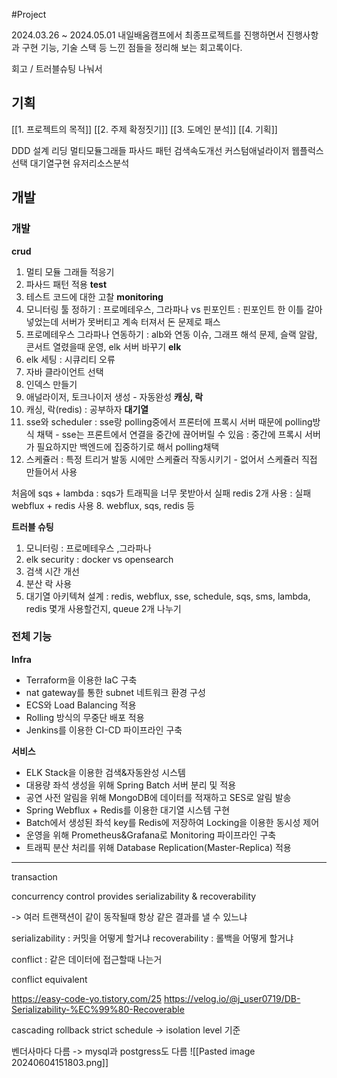 #Project 

2024.03.26 ~ 2024.05.01 내일배움캠프에서 최종프로젝트를 진행하면서 진행사항과 구현 기능, 기술 스택 등 느낀 점들을 정리해 보는 회고록이다.

회고 / 트러블슈팅 나눠서

## 기획
[[1. 프로젝트의 목적]]
[[2. 주제 확정짓기]]
[[3. 도메인 분석]]
[[4. 기획]]

DDD 설계 리딩
멀티모듈그래들
파사드 패턴
검색속도개선
커스텀애널라이저
웹플럭스선택
대기열구현
유저리소스분석


## 개발
### 개발
**crud**
1. 멀티 모듈 그래들 적응기
2. 파사드 패턴 적용
**test**
1. 테스트 코드에 대한 고찰
**monitoring**
1. 모니터링 툴 정하기 : 프로메테우스, 그라파나 vs 핀포인트 : 핀포인트 한 이틀 갈아넣었는데 서버가 못버티고 계속 터져서 돈 문제로 패스
2. 프로메테우스 그라파나 연동하기 : alb와 연동 이슈, 그래프 해석 문제, 슬랙 알람, 콘서트 열렸을때 운영, elk 서버 바꾸기
**elk**
1. elk 세팅 : 시큐리티 오류
2. 자바 클라이언트 선택
3. 인덱스 만들기
4. 애널라이저, 토크나이저 생성 - 자동완성
**캐싱, 락**
1. 캐싱, 락(redis) : 공부하자
**대기열**
1. sse와 scheduler : sse랑 polling중에서 프론터에 프록시 서버 때문에 polling방식 채택 - sse는 프론트에서 연결을 중간에 끊어버릴 수 있음 : 중간에 프록시 서버가 필요하지만 백엔드에 집중하기로 해서 polling채택
2. 스케쥴러 : 특정 트리거 발동 시에만 스케쥴러 작동시키기 - 없어서 스케쥴러 직접 만들어서 사용

처음에 sqs + lambda : sqs가 트래픽을 너무 못받아서 실패
redis 2개 사용 : 실패
webflux + redis 사용
8. webflux, sqs, redis 등

**트러블 슈팅**
1. 모니터링 : 프로메테우스 ,그라파나
2. elk security : docker vs opensearch
3. 검색 시간 개선
4. 분산 락 사용
5. 대기열 아키텍쳐 설계 : redis, webflux, sse, schedule, sqs, sms, lambda, redis 몇개 사용할건지, queue 2개 나누기

### **전체 기능**

**Infra**

- Terraform을 이용한 IaC 구축
- nat gateway를 통한 subnet 네트워크 환경 구성
- ECS와 Load Balancing 적용
- Rolling 방식의 무중단 배포 적용
- Jenkins를 이용한 CI-CD 파이프라인 구축

**서비스**

- ELK Stack을 이용한 검색&자동완성 시스템
- 대용량 좌석 생성을 위해 Spring Batch 서버 분리 및 적용
- 공연 사전 알림을 위해 MongoDB에 데이터를 적재하고 SES로 알림 발송
- Spring Webflux + Redis를 이용한 대기열 시스템 구현
- Batch에서 생성된 좌석 key를 Redis에 저장하여 Locking을 이용한 동시성 제어
- 운영을 위해 Prometheus&Grafana로 Monitoring 파이프라인 구축
- 트래픽 분산 처리를 위해 Database Replication(Master-Replica) 적용


---

transaction

concurrency control provides serializability & recoverability

-> 여러 트랜잭션이 같이 동작될때 항상 같은 결과를 낼 수 있느냐

serializability : 커밋을 어떻게 할거냐
recoverability : 롤백을 어떻게 할거냐

conflict : 같은 데이터에 접근할때 나는거

conflict equivalent

https://easy-code-yo.tistory.com/25
https://velog.io/@j_user0719/DB-Serializability-%EC%99%80-Recoverable

cascading rollback
strict schedule
-> isolation level 기준

벤더사마다 다름 -> mysql과 postgress도 다름
![[Pasted image 20240604151803.png]]
